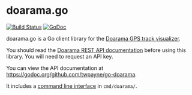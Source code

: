 # doarama.go

[![Build Status](https://travis-ci.org/twpayne/go-doarama.svg?branch=master)](https://travis-ci.org/twpayne/go-doarama)
[![GoDoc](https://godoc.org/github.com/twpayne/go-doarama?status.svg)](https://godoc.org/github.com/twpayne/go-doarama)

doarama.go is a Go client library for the [Doarama GPS track
visualizer](http://www.doarama.com/).

You should read the [Doarama REST API
documentation](https://api.doarama.com/api/0.2/docs) before using this library.
You will need to request an API key.

You can view the API documentation at
https://godoc.org/github.com/twpayne/go-doarama.

It includes a [command line interface](cmd/doarama/README.md) in
`cmd/doarama/`.
